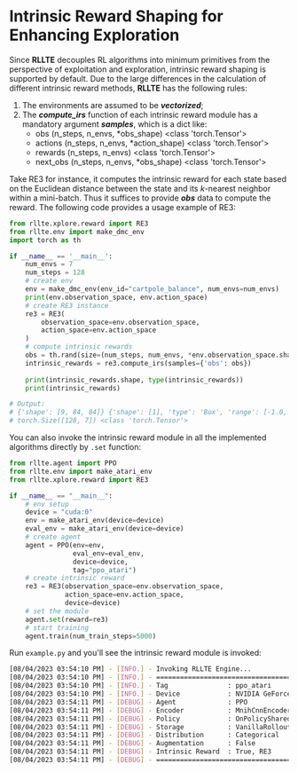 # Intrinsic Reward Shaping for Enhancing Exploration

Since **RLLTE** decouples RL algorithms into minimum primitives from the perspective of exploitation and exploration, intrinsic reward shaping is supported by default. Due to the large differences in the calculation of different intrinsic reward methods, **RLLTE** has the following rules:

1. The environments are assumed to be ***vectorized***;
2. The ***compute_irs*** function of each intrinsic reward module has a mandatory argument ***samples***, which is a dict like:
     - obs (n_steps, n_envs, *obs_shape) <class 'torch.Tensor'>
     - actions (n_steps, n_envs, *action_shape) <class 'torch.Tensor'>
     - rewards (n_steps, n_envs) <class 'torch.Tensor'>
     - next_obs (n_steps, n_envs, *obs_shape) <class 'torch.Tensor'>

Take RE3 for instance, it computes the intrinsic reward for each state based on the Euclidean distance between the state and 
its $k$-nearest neighbor within a mini-batch. Thus it suffices to provide ***obs*** data to compute the reward. The following code provides a usage example of RE3:
``` py title="example.py"
from rllte.xplore.reward import RE3
from rllte.env import make_dmc_env
import torch as th

if __name__ == '__main__':
    num_envs = 7
    num_steps = 128
    # create env
    env = make_dmc_env(env_id="cartpole_balance", num_envs=num_envs)
    print(env.observation_space, env.action_space)
    # create RE3 instance
    re3 = RE3(
        observation_space=env.observation_space,
        action_space=env.action_space
    )
    # compute intrinsic rewards
    obs = th.rand(size=(num_steps, num_envs, *env.observation_space.shape))
    intrinsic_rewards = re3.compute_irs(samples={'obs': obs})
    
    print(intrinsic_rewards.shape, type(intrinsic_rewards))
    print(intrinsic_rewards)

# Output:
# {'shape': [9, 84, 84]} {'shape': [1], 'type': 'Box', 'range': [-1.0, 1.0]}
# torch.Size([128, 7]) <class 'torch.Tensor'>
```

You can also invoke the intrinsic reward module in all the implemented algorithms directly by `.set` function:
``` py title="example.py"
from rllte.agent import PPO
from rllte.env import make_atari_env
from rllte.xplore.reward import RE3

if __name__ == "__main__":
    # env setup
    device = "cuda:0"
    env = make_atari_env(device=device)
    eval_env = make_atari_env(device=device)
    # create agent
    agent = PPO(env=env, 
                eval_env=eval_env, 
                device=device,
                tag="ppo_atari")
    # create intrinsic reward
    re3 = RE3(observation_space=env.observation_space,
              action_space=env.action_space,
              device=device)
    # set the module
    agent.set(reward=re3)
    # start training
    agent.train(num_train_steps=5000)
```
Run `example.py` and you'll see the intrinsic reward module is invoked:
``` sh
[08/04/2023 03:54:10 PM] - [INFO.] - Invoking RLLTE Engine...
[08/04/2023 03:54:10 PM] - [INFO.] - ================================================================================
[08/04/2023 03:54:10 PM] - [INFO.] - Tag               : ppo_atari
[08/04/2023 03:54:10 PM] - [INFO.] - Device            : NVIDIA GeForce RTX 3090
[08/04/2023 03:54:11 PM] - [DEBUG] - Agent             : PPO
[08/04/2023 03:54:11 PM] - [DEBUG] - Encoder           : MnihCnnEncoder
[08/04/2023 03:54:11 PM] - [DEBUG] - Policy            : OnPolicySharedActorCritic
[08/04/2023 03:54:11 PM] - [DEBUG] - Storage           : VanillaRolloutStorage
[08/04/2023 03:54:11 PM] - [DEBUG] - Distribution      : Categorical
[08/04/2023 03:54:11 PM] - [DEBUG] - Augmentation      : False
[08/04/2023 03:54:11 PM] - [DEBUG] - Intrinsic Reward  : True, RE3
[08/04/2023 03:54:11 PM] - [DEBUG] - ================================================================================
```